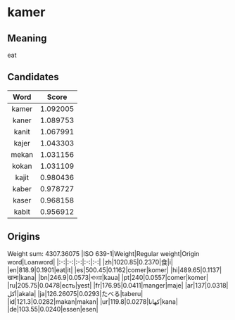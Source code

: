 # kamer

## Meaning

eat

## Candidates

|Word|Score|
|:-:|:-:|
|kamer|1.092005|
|kaner|1.089753|
|kanit|1.067991|
|kajer|1.043303|
|mekan|1.031156|
|kokan|1.031109|
|kajit|0.980436|
|kaber|0.978727|
|kaser|0.968158|
|kabit|0.956912|

## Origins

Weight sum: 4307.36075
|ISO 639-1|Weight|Regular weight|Origin word|Loanword|
|:-:|:-:|:-:|:-:|:-:|
|zh|1020.85|0.2370|食|i|
|en|818.9|0.1901|eat|it|
|es|500.45|0.1162|comer|komer|
|hi|489.65|0.1137|खाना|kana|
|bn|246.9|0.0573|খাওয়া|kaua|
|pt|240|0.0557|comer|komer|
|ru|205.75|0.0478|есть|yest|
|fr|176.95|0.0411|manger|maje|
|ar|137|0.0318|أكل|akala|
|ja|126.26075|0.0293|たべる|taberu|
|id|121.3|0.0282|makan|makan|
|ur|119.8|0.0278|کھانا|kana|
|de|103.55|0.0240|essen|esen|
